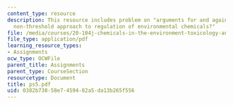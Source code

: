 ```yaml
---
content_type: resource
description: This resource includes problem on "arguments for and against a linear
  non-threshold approach to regulation of environmental chemicals?"
file: /media/courses/20-104j-chemicals-in-the-environment-toxicology-and-public-health-be-104j-spring-2005/0382b73858e7459482a5da13b265f556_ps5.pdf
file_type: application/pdf
learning_resource_types:
- Assignments
ocw_type: OCWFile
parent_title: Assignments
parent_type: CourseSection
resourcetype: Document
title: ps5.pdf
uid: 0382b738-58e7-4594-82a5-da13b265f556
---
```

